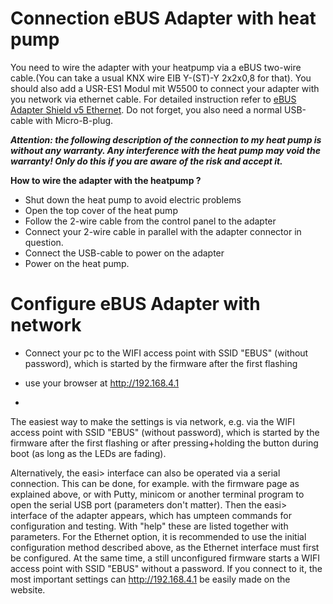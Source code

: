 # Connection eBUS Adapter with heat pump

You need to wire the adapter with your heatpump via a eBUS two-wire cable.(You can take a usual KNX wire EIB Y-(ST)-Y 2x2x0,8 for that). 
You should also add a USR-ES1 Modul mit W5500 to connect your adapter with you network via ethernet cable.
For detailed instruction refer to [eBUS Adapter Shield v5 Ethernet](https://adapter.ebusd.eu/v5/#ethernet).
Do not forget, you also need a normal USB-cable with Micro-B-plug.

***Attention: the following description of the connection to my heat pump is without any warranty. Any interference with the heat pump may 
void the warranty! Only do this if you are aware of the risk and accept it.***

**How to wire the adapter with the heatpump ?**
- Shut down the heat pump to avoid electric problems
- Open the top cover of the heat pump
- Follow the 2-wire cable from the control panel to the adapter
- Connect your 2-wire cable in parallel with the adapter connector in question.
- Connect the USB-cable to power on the adapter
- Power on the heat pump.

# Configure eBUS Adapter with network

- Connect your pc to the WIFI access point with SSID "EBUS" (without password), which is started by the firmware after the first flashing
- use your browser at http://192.168.4.1

- 

The easiest way to make the settings is via network, e.g. via the WIFI access point with SSID "EBUS" (without password), which is started by 
the firmware after the first flashing or after pressing+holding the button during boot (as long as the LEDs are fading). 


Alternatively, the easi> interface can also be operated via a serial connection. This can be done, for example. with the firmware page as explained above, or with Putty, minicom or another terminal program to open the serial USB port (parameters don't matter). Then the easi> interface of the adapter appears, which has umpteen commands for configuration and testing. With "help" these are listed together with parameters. For the Ethernet option, it is recommended to use the initial configuration method described above, as the Ethernet interface must first be configured.
At the same time, a still unconfigured firmware starts a WIFI access point with SSID "EBUS" without a password. If you connect to it, the most important settings can http://192.168.4.1 be easily made on the website.

